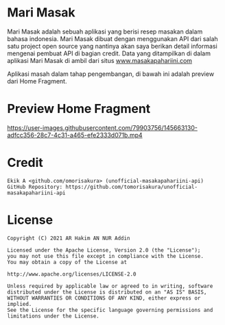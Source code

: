 # Mari Masak 
Mari Masak adalah sebuah aplikasi yang berisi resep masakan dalam bahasa indonesia. Mari Masak dibuat dengan menggunakan API dari salah satu project open source yang nantinya akan saya berikan detail informasi mengenai pembuat API di bagian credit.
Data yang ditampilkan di dalam aplikasi Mari Masak di ambil dari situs www.masakapahariini.com

Aplikasi masah dalam tahap pengembangan, di bawah ini adalah preview dari Home Fragment.
# Preview Home Fragment

https://user-images.githubusercontent.com/79903756/145663130-adfcc356-28c7-4c31-a465-efe2333d071b.mp4

# Credit
```
Ekik A <github.com/omorisakura> (unofficial-masakapahariini-api)
GitHub Repository: https://github.com/tomorisakura/unofficial-masakapahariini-api 
```

# License
```
Copyright (C) 2021 AR Hakim AN NUR Addin

Licensed under the Apache License, Version 2.0 (the "License");
you may not use this file except in compliance with the License.
You may obtain a copy of the License at

http://www.apache.org/licenses/LICENSE-2.0

Unless required by applicable law or agreed to in writing, software
distributed under the License is distributed on an "AS IS" BASIS,
WITHOUT WARRANTIES OR CONDITIONS OF ANY KIND, either express or implied.
See the License for the specific language governing permissions and
limitations under the License.
```
